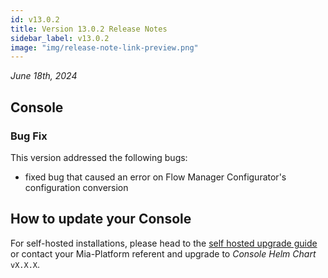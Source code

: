 ```yaml
---
id: v13.0.2
title: Version 13.0.2 Release Notes
sidebar_label: v13.0.2
image: "img/release-note-link-preview.png"
---
```


_June 18th, 2024_

## Console

### Bug Fix

This version addressed the following bugs:

* fixed bug that caused an error on Flow Manager Configurator's configuration conversion

## How to update your Console

For self-hosted installations, please head to the [self hosted upgrade guide](/infrastructure/self-hosted/installation-chart/100_how-to-upgrade.md) or contact your Mia-Platform referent and upgrade to _Console Helm Chart_ `vX.X.X`.
